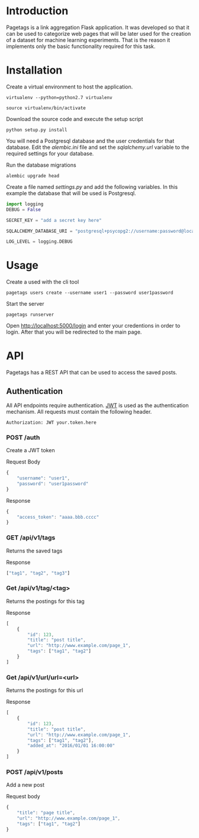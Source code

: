 # Introduction

Pagetags is a link aggregation Flask application. It was developed so that it
can be used to categorize web pages that will be later used for the creation of
a dataset for machine learning experiments. That is the reason it implements
only the basic functionality required for this task.

# Installation

Create a virtual environment to host the application.

```
virtualenv --python=python2.7 virtualenv

source virtualenv/bin/activate
```

Download the source code and execute the setup script

```
python setup.py install
```

You will need a Postgresql database and the user credentials for that database.
Edit the *alembic.ini* file and set the *sqlalchemy.url* variable to the required
settings for your database.

Run the database migrations

```
alembic upgrade head
```

Create a file named *settings.py* and add the following variables. In this
example the database that will be used is Postgresql.

```python
import logging
DEBUG = False

SECRET_KEY = "add a secret key here"

SQLALCHEMY_DATABASE_URI = "postgresql+psycopg2://username:password@localhost/pagetags"

LOG_LEVEL = logging.DEBUG
```

# Usage

Create a used with the cli tool

```
pagetags users create --username user1 --password user1password
```

Start the server

```
pagetags runserver
```

Open [http://localhost:5000/login](http://localhost:5000/login) and enter your credentions
in order to login. After that you will be redirected to the main page.

# API

Pagetags has a REST API that can be used to access the saved posts.

## Authentication

All API endpoints require authentication. [JWT](https://jwt.io/) is used as the
authentication mechanism. All requests must contain the following header.

```
Authorization: JWT your.token.here
```


### POST /auth

Create a JWT token

Request Body

```javascript
{
    "username": "user1",
    "password": "user1password"
}
```

Response
```javascript
{
    "access_token": "aaaa.bbb.cccc"
}
```

### GET /api/v1/tags

Returns the saved tags

Response

```javascript
["tag1", "tag2", "tag3"]
```

### Get /api/v1/tag/\<tag\>

Returns the postings for this tag

Response

```javascript
[
    {
        "id": 123,
        "title": "post title",
        "url": "http://www.example.com/page_1",
        "tags": ["tag1", "tag2"]
    }
]
```

### Get /api/v1/url/url=\<url\>

Returns the postings for this url

Response

```javascript
[
    {
        "id": 123,
        "title": "post title",
        "url": "http://www.example.com/page_1",
        "tags": ["tag1", "tag2"],
        "added_at": "2016/01/01 16:00:00"
    }
]
```

### POST /api/v1/posts

Add a new post

Request body

```javascript
{
    "title": "page title",
    "url": "http://www.example.com/page_1",
    "tags": ["tag1", "tag2"]
}
```

